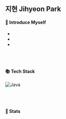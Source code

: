 ## 지현 Jihyeon Park
#### 🌱 Introduce Myself
-
-
-
<br/><br/>
#### 📚 Tech Stack

![Java](https://img.shields.io/badge/java-%23ED8B00.svg?style=for-the-badge&logo=java&logoColor=white)

<br/><br/>
#### 🎯 Stats
<br/><br/>
<br/><br/>
<!--
**log2348/log2348** is a ✨ _special_ ✨ repository because its `README.md` (this file) appears on your GitHub profile.

Here are some ideas to get you started:

- 🔭 I’m currently working on ...
- 🌱 I’m currently learning ...
- 👯 I’m looking to collaborate on ...
- 🤔 I’m looking for help with ...
- 💬 Ask me about ...
- 📫 How to reach me: ...
- 😄 Pronouns: ...
- ⚡ Fun fact: ...
-->

